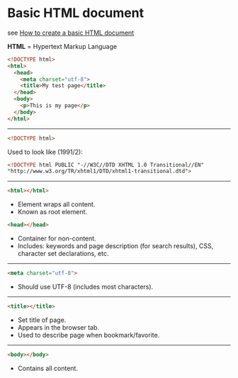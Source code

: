 # Basic HTML document

see [How to create a basic HTML document](https://developer.mozilla.org/en-US/docs/Learn/HTML/Introduction_to_HTML/Getting_started#Anatomy_of_an_HTML_document)

**HTML** = Hypertext Markup Language

```html
<!DOCTYPE html>
<html>
  <head>
    <meta charset="utf-8">
    <title>My test page</title>
  </head>
  <body>
    <p>This is my page</p>
  </body>
</html>
```

---

```html
<!DOCTYPE html>
```

Used to look like (1991/2):

```html
<!DOCTYPE html PUBLIC "-//W3C//DTD XHTML 1.0 Transitional//EN"
"http://www.w3.org/TR/xhtml1/DTD/xhtml1-transitional.dtd">
```

---

```html
<html></html>
```

* Element wraps all content.
* Known as root element.

```html
<head></head>
```

* Container for non-content.
* Includes: keywords and page description (for search results), CSS, character set declarations, etc.

---

```html
<meta charset="utf-8">
```

* Should use UTF-8 (includes most characters).

---

```html
<title></title>
```

* Set title of page.
* Appears in the browser tab.
* Used to describe page when bookmark/favorite.

---

```html
<body></body>
```

* Contains all content.